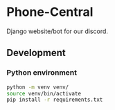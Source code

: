 # Phone-Central

Django website/bot for our discord.

## Development

### Python environment

```bash
python -m venv venv/
source venv/bin/activate
pip install -r requirements.txt
```

